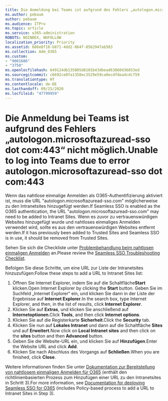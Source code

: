 ```yaml
---
title: Die Anmeldung bei Teams ist aufgrund des Fehlers „autologon.microsoftazuread-sso.com:443“ nicht möglich.
ms.author: pebaum
author: pebaum
ms.audience: ITPro
ms.topic: article
ms.service: o365-administration
ROBOTS: NOINDEX, NOFOLLOW
localization_priority: Priority
ms.assetid: 686e8f18-b871-4dd2-864f-8562947ab583
ms.collection: Adm_O365
ms.custom:
- "9001686"
- "3750"
ms.openlocfilehash: 649124db135805d8101b43dbead63860d36853ed
ms.sourcegitcommit: c6692ce0fa1358ec3529e59ca0ecdfdea4cdc759
ms.translationtype: HT
ms.contentlocale: de-DE
ms.lasthandoff: 09/15/2020
ms.locfileid: "47799959"
---
```

# <a name="unable-to-log-into-teams-due-to-error-autologonmicrosoftazuread-sso-dot-com443"></a><span data-ttu-id="a59b4-102">Die Anmeldung bei Teams ist aufgrund des Fehlers „autologon.microsoftazuread-sso dot com:443“ nicht möglich.</span><span class="sxs-lookup"><span data-stu-id="a59b4-102">Unable to log into Teams due to error autologon.microsoftazuread-sso dot com:443</span></span>

<span data-ttu-id="a59b4-103">Wenn das nahtlose einmalige Anmelden als O365-Authentifizierung aktiviert ist, muss die URL "autologon.microsoftazuread-sso.com" möglicherweise zu den Intranetsites hinzugefügt werden.</span><span class="sxs-lookup"><span data-stu-id="a59b4-103">If Seamless SSO is enabled as the O365 authentication, the URL "autologon.microsoftazuread-sso.com" may need to be added to Intranet Sites.</span></span>  <span data-ttu-id="a59b4-104">Wenn es zuvor zu vertrauenswürdigen Websites hinzugefügt wurde und nahtloses einmaliges Anmelden verwendet wird, sollte es aus den vertrauenswürdigen Websites entfernt werden.</span><span class="sxs-lookup"><span data-stu-id="a59b4-104">If it has previously been added to Trusted Sites  and Seamless SSO is in use, it should be removed from Trusted Sites.</span></span>

<span data-ttu-id="a59b4-105">Sehen Sie sich die Checkliste unter [Problembehandlung beim nahtlosen einmaligen Anmelden](https://docs.microsoft.com/azure/active-directory/hybrid/tshoot-connect-sso#troubleshooting-checklist) an.</span><span class="sxs-lookup"><span data-stu-id="a59b4-105">Please review the [Seamless SSO Troubleshooting Checklist](https://docs.microsoft.com/azure/active-directory/hybrid/tshoot-connect-sso#troubleshooting-checklist).</span></span>

<span data-ttu-id="a59b4-106">Befolgen Sie diese Schritte, um eine URL zur Liste der Intranetsites hinzuzufügen:</span><span class="sxs-lookup"><span data-stu-id="a59b4-106">Follow these steps to add a URL to Intranet Sites list:</span></span>

1. <span data-ttu-id="a59b4-107">Öffnen Sie Internet Explorer, indem Sie auf die Schaltfläche**Start** klicken.</span><span class="sxs-lookup"><span data-stu-id="a59b4-107">Open Internet Explorer by clicking the **Start** button.</span></span> <span data-ttu-id="a59b4-108">Geben Sie im Suchfeld „Internet Explorer“ ein, und klicken Sie dann in der Liste der Ergebnisse auf **Internet Explorer**.</span><span class="sxs-lookup"><span data-stu-id="a59b4-108">In the search box, type Internet Explorer, and then, in the list of results, click **Internet Explorer**.</span></span>
2. <span data-ttu-id="a59b4-109">Klicken Sie auf **Extras**, und klicken Sie anschließend auf **Internetoptionen**.</span><span class="sxs-lookup"><span data-stu-id="a59b4-109">Click **Tools**, and then click **Internet options**.</span></span>
3. <span data-ttu-id="a59b4-110">Klicken Sie auf die Registerkarte **Sicherheit**.</span><span class="sxs-lookup"><span data-stu-id="a59b4-110">Click the **Security** tab.</span></span>
4. <span data-ttu-id="a59b4-111">Klicken Sie nun auf **Lokales Intranet** und dann auf die Schaltfläche **Sites** und auf **Erweitert**.</span><span class="sxs-lookup"><span data-stu-id="a59b4-111">Now click on **Local Intranet sites** and then click on the **sites** button and then **Advanced** button.</span></span>
5. <span data-ttu-id="a59b4-112">Geben Sie die Website-URL ein, und klicken Sie auf **Hinzufügen**.</span><span class="sxs-lookup"><span data-stu-id="a59b4-112">Enter the Website URL and click **Add**.</span></span>
6. <span data-ttu-id="a59b4-113">Klicken Sie nach Abschluss des Vorgangs auf **Schließen**.</span><span class="sxs-lookup"><span data-stu-id="a59b4-113">When you are finished, click **Close**.</span></span>

<span data-ttu-id="a59b4-114">Weitere Informationen finden Sie unter [Dokumentation zur Bereitstellung von nahtlosem einmaligen Anmelden für O365](https://docs.microsoft.com/azure/active-directory/hybrid/how-to-connect-sso-quick-start) (enthält den richtlinienbasierten Prozess zum Hinzufügen einer URL zu den Intranetsites in Schritt 3).</span><span class="sxs-lookup"><span data-stu-id="a59b4-114">For more information, see [Documentation for deploying Seamless SSO for O365](https://docs.microsoft.com/azure/active-directory/hybrid/how-to-connect-sso-quick-start) (includes Policy-based process to add a URL to Intranet Sites in Step 3).</span></span>
